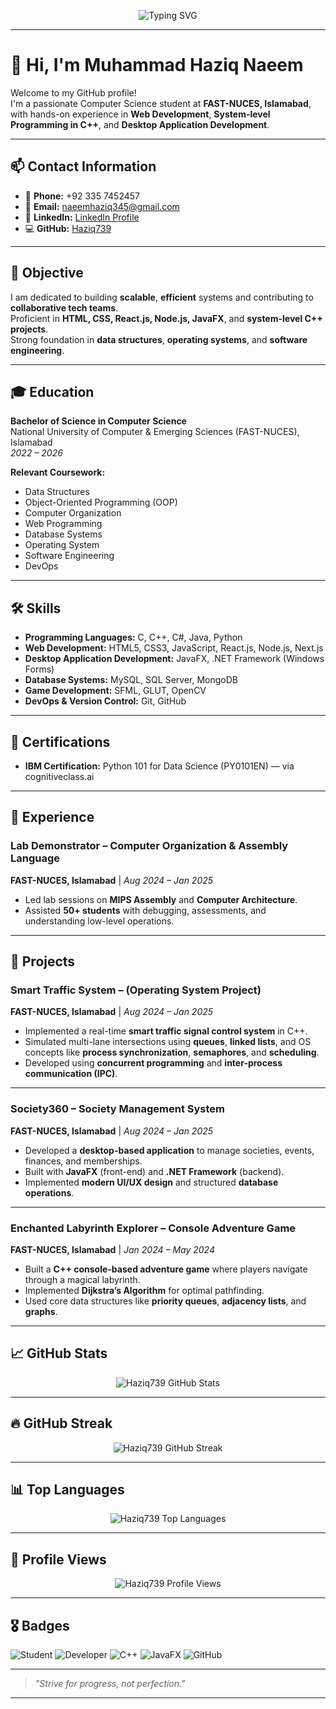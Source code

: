 <!-- Banner Image -->
<p align="center">
  <img src="https://readme-typing-svg.herokuapp.com?font=Fira+Code&size=28&pause=1000&center=true&vCenter=true&width=1000&lines=Hi+there%2C+I'm+Muhammad+Haziq+Naeem+%F0%9F%91%8B;Welcome+to+my+GitHub+Profile!;Computer+Science+Student+at+FAST-NUCES;Passionate+about+Web+and+System+Development" alt="Typing SVG" />
</p>

---

# 👋 Hi, I'm Muhammad Haziq Naeem

Welcome to my GitHub profile!  
I'm a passionate Computer Science student at **FAST-NUCES, Islamabad**, with hands-on experience in **Web Development**, **System-level Programming in C++**, and **Desktop Application Development**.

---

## 📫 Contact Information

- 📱 **Phone:** +92 335 7452457  
- 📧 **Email:** naeemhaziq345@gmail.com  
- 🔗 **LinkedIn:** [LinkedIn Profile](https://www.linkedin.com/in/muhammad-haziq-naeem-b49684315/)
- 💻 **GitHub:** [Haziq739](https://github.com/Haziq739)

---

## 🎯 Objective

I am dedicated to building **scalable**, **efficient** systems and contributing to **collaborative tech teams**.  
Proficient in **HTML, CSS, React.js, Node.js, JavaFX**, and **system-level C++ projects**.  
Strong foundation in **data structures**, **operating systems**, and **software engineering**.

---

## 🎓 Education

**Bachelor of Science in Computer Science**  
National University of Computer & Emerging Sciences (FAST-NUCES), Islamabad  
_2022 – 2026_

**Relevant Coursework:**
- Data Structures
- Object-Oriented Programming (OOP)
- Computer Organization
- Web Programming
- Database Systems
- Operating System
- Software Engineering
- DevOps

---

## 🛠️ Skills

- **Programming Languages:** C, C++, C#, Java, Python
- **Web Development:** HTML5, CSS3, JavaScript, React.js, Node.js, Next.js
- **Desktop Application Development:** JavaFX, .NET Framework (Windows Forms)
- **Database Systems:** MySQL, SQL Server, MongoDB
- **Game Development:** SFML, GLUT, OpenCV
- **DevOps & Version Control:** Git, GitHub

---

## 📜 Certifications

- **IBM Certification:** Python 101 for Data Science (PY0101EN) — via cognitiveclass.ai

---

## 💼 Experience

### Lab Demonstrator – Computer Organization & Assembly Language  
**FAST-NUCES, Islamabad** | _Aug 2024 – Jan 2025_

- Led lab sessions on **MIPS Assembly** and **Computer Architecture**.
- Assisted **50+ students** with debugging, assessments, and understanding low-level operations.

---

## 🚀 Projects

### Smart Traffic System – (Operating System Project)  
**FAST-NUCES, Islamabad** | _Aug 2024 – Jan 2025_

- Implemented a real-time **smart traffic signal control system** in C++.
- Simulated multi-lane intersections using **queues**, **linked lists**, and OS concepts like **process synchronization**, **semaphores**, and **scheduling**.
- Developed using **concurrent programming** and **inter-process communication (IPC)**.

---

### Society360 – Society Management System  
**FAST-NUCES, Islamabad** | _Aug 2024 – Jan 2025_

- Developed a **desktop-based application** to manage societies, events, finances, and memberships.
- Built with **JavaFX** (front-end) and **.NET Framework** (backend).
- Implemented **modern UI/UX design** and structured **database operations**.

---

### Enchanted Labyrinth Explorer – Console Adventure Game  
**FAST-NUCES, Islamabad** | _Jan 2024 – May 2024_

- Built a **C++ console-based adventure game** where players navigate through a magical labyrinth.
- Implemented **Dijkstra’s Algorithm** for optimal pathfinding.
- Used core data structures like **priority queues**, **adjacency lists**, and **graphs**.

---

## 📈 GitHub Stats

<p align="center">
  <img src="https://github-readme-stats.vercel.app/api?username=Haziq739&show_icons=true&theme=tokyonight" alt="Haziq739 GitHub Stats" />
</p>

---

## 🔥 GitHub Streak

<p align="center">
  <img src="https://streak-stats.demolab.com/?user=Haziq739&theme=tokyonight" alt="Haziq739 GitHub Streak" />
</p>

---

## 📊 Top Languages

<p align="center">
  <img src="https://github-readme-stats.vercel.app/api/top-langs/?username=Haziq739&layout=compact&theme=tokyonight" alt="Haziq739 Top Languages" />
</p>

---

## 🧮 Profile Views

<p align="center">
  <img src="https://komarev.com/ghpvc/?username=Haziq739&label=Profile%20views&color=0e75b6&style=flat" alt="Haziq739 Profile Views" />
</p>

---

## 🎖️ Badges

![Student](https://img.shields.io/badge/Student-Computer_Science-blue)
![Developer](https://img.shields.io/badge/Web-Developer-orange)
![C++](https://img.shields.io/badge/C++-Proficient-brightgreen)
![JavaFX](https://img.shields.io/badge/JavaFX-Developer-yellow)
![GitHub](https://img.shields.io/badge/GitHub-User-lightgrey)

---
> _"Strive for progress, not perfection."_

---
